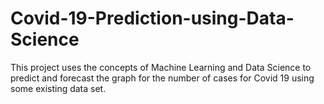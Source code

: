 # Covid-19-Prediction-using-Data-Science
This project uses the concepts of Machine Learning and Data Science to predict and forecast the graph for the number of cases for Covid 19 using some existing data set.

